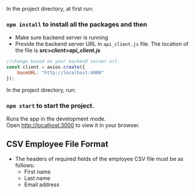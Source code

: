 
In the project directory, at first run:

### `npm install`  to install all the packages and then
- Make sure backend server is running
- Provide the backend server URL in `api_client.js` file. The location of the file is ***src>client>api_client.js*** 

```js
//change based on your backend server url.
const client = axios.create({
    baseURL: "http://localhost:4000"
});
```

In the project directory, run:

### `npm start` to start the project.

Runs the app in the development mode.\
Open [http://localhost:3000](http://localhost:3000) to view it in your browser.

## CSV Employee File Format
- The headers of required fields of the employee CSV file must be as follows:
  - First name
  - Last name
  - Email address 


